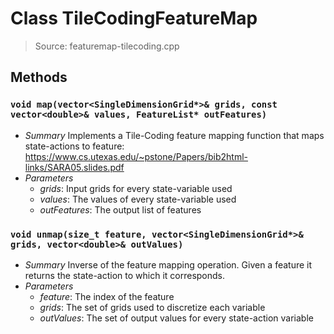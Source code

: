 # Class TileCodingFeatureMap
> Source: featuremap-tilecoding.cpp
## Methods
### `void map(vector<SingleDimensionGrid*>& grids, const vector<double>& values, FeatureList* outFeatures)`
* *Summary*
  Implements a Tile-Coding feature mapping function that maps state-actions to feature: https://www.cs.utexas.edu/~pstone/Papers/bib2html-links/SARA05.slides.pdf
* *Parameters*
  * _grids_: Input grids for every state-variable used
  * _values_: The values of every state-variable used
  * _outFeatures_: The output list of features
### `void unmap(size_t feature, vector<SingleDimensionGrid*>& grids, vector<double>& outValues)`
* *Summary*
  Inverse of the feature mapping operation. Given a feature it returns the state-action to which it corresponds.
* *Parameters*
  * _feature_: The index of the feature
  * _grids_: The set of grids used to discretize each variable
  * _outValues_: The set of output values for every state-action variable
